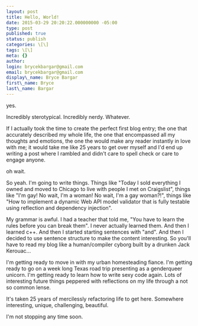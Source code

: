 ```yaml
---
layout: post
title: Hello, World!
date: 2015-03-29 20:20:22.000000000 -05:00
type: post
published: true
status: publish
categories: \[\]
tags: \[\]
meta: {}
author:
login: brycekbargar@gmail.com
email: brycekbargar@gmail.com
display\_name: Bryce Bargar
first\_name: Bryce
last\_name: Bargar
---
```


yes.

Incredibly sterotypical. Incredibly nerdy. Whatever.

If I actually took the time to create the perfect first blog entry; the one that accurately described my whole life, the one that encompassed all my thoughts and emotions, the one the would make any reader instantly in love with me; it would take me like 25 years to get over myself and I'd end up writing a post where I rambled and didn't care to spell check or care to engage anyone.

oh wait.

So yeah. I'm going to write things. Things like "Today I sold everything I owned and moved to Chicago to live with people I met on Craigslist", things like "I'm gay! No wait, I'm a woman! No wait, I'm a gay woman?!", things like "How to implement a dynamic Web API model validator that is fully testable using reflection and dependency injection".

My grammar is awful. I had a teacher that told me, "You have to learn the rules before you can break them". I never actually learned them. And then I learned c++. And then I started starting sentences with "and". And then I decided to use sentence structure to make the content interesting. So you'll have to read my blog like a human/compiler cyborg built by a drunken Jack Kerouac...

I'm getting ready to move in with my urban homesteading fiance. I'm getting ready to go on a week long Texas road trip presenting as a genderqueer unicorn. I'm getting ready to learn how to write sexy code again. Lots of interesting future things peppered with reflections on my life through a not so common lense.

It's taken 25 years of mercilessly refactoring life to get here. Somewhere interesting, unique, challenging, beautiful. 

I'm not stopping any time soon.